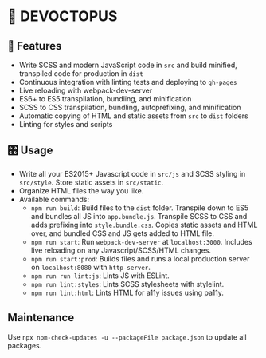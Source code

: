 # 🐙 DEVOCTOPUS

## 🌟 Features

- Write SCSS and modern JavaScript code in `src` and build minified, transpiled code for production in `dist`
- Continuous integration with linting tests and deploying to `gh-pages`
- Live reloading with webpack-dev-server
- ES6+ to ES5 transpilation, bundling, and minification
- SCSS to CSS transpilation, bundling, autoprefixing, and minification
- Automatic copying of HTML and static assets from `src` to `dist` folders
- Linting for styles and scripts

## 🎛 Usage

- Write all your ES2015+ Javascript code in `src/js` and SCSS styling in `src/style`. Store static assets in `src/static`. 
- Organize HTML files the way you like.
- Available commands:
  - `npm run build`: Build files to the `dist` folder. Transpile down to ES5 and bundles all JS into `app.bundle.js`. Transpile SCSS to CSS and adds prefixing into `style.bundle.css`. Copies static assets and HTML over, and bundled CSS and JS gets added to HTML file.
  - `npm run start`: Run `webpack-dev-server` at `localhost:3000`. Includes live reloading on any Javascript/SCSS/HTML changes.
  - `npm run start:prod`: Builds files and runs a local production server on `localhost:8080` with `http-server`.
  - `npm run run lint:js`: Lints JS with ESLint.
  - `npm run lint:styles`: Lints SCSS stylesheets with stylelint.
  - `npm run lint:html`: Lints HTML for a11y issues using pa11y.

## Maintenance
Use `npx npm-check-updates -u --packageFile package.json` to update all packages.
